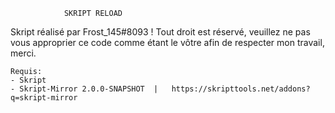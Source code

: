 				SKRIPT RELOAD
Skript réalisé par Frost_145#8093 !
Tout droit est réservé, veuillez ne pas vous approprier ce code comme étant le vôtre afin de respecter mon travail, merci.

	Requis:
	- Skript
	- Skript-Mirror 2.0.0-SNAPSHOT	|	https://skripttools.net/addons?q=skript-mirror
